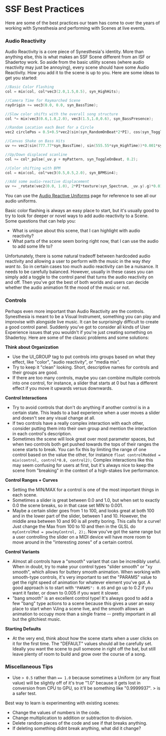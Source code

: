 # SSF Best Practices

Here are some of the best practices our team has come to over the years of working with Synesthesia and performing with Scenes at live events.

### Audio Reactivity

Audio Reactivity is a core piece of Synesthesia's identity. More than anything else, this is what makes an SSF Scene different from an ISF or Shadertoy work. So aside from the basic utility scenes (where audio reactivity may just be annoying), every scene should have some Audio Reactivity. How you add it to the scene is up to you. Here are some ideas to get you started:

```cpp
//Basic Color Flashing
col = mix(col, col*vec3(2.0,1.5,0.5), syn_HighHits);

//Camera Time for Raymarched Scene
rayOrigin += vec3(0.0, 0.0, syn_BassTime);

//Slow color shifts with the overall song structure
col *= mix(vec3(0.6,1.0,2.0), vec3(1.5,1.0,0.6), syn_BassPresence);

//Random Location each Beat for a Circle
vec2 circlePos = 0.5+0.5*vec2(sin(syn_RandomOnBeat*2*PI), cos(syn_ToggleOnBeat*2*PI));

//Canvas Shake on Bass Hits
uv += vec2(sin(777.77*syn_BassTime), sin(555.55*syn_HighTime))*0.001*syn_BassHits;

//Up/Down displaced scanline
col += col*_pulse(_uv.y + myPattern, syn_ToggleOnBeat, 0.2);

//Color shifting with BPM
col = mix(col, col*vec3(0.5,0.5,2.0), syn_BPMSin4);

//Add some audio-reactive displacement
uv += _rotate(vec2(0.0, 1.0), 2*PI*texture(syn_Spectrum, _uv.y).g)*0.01;
```

You can use the [Audio Reactive Uniforms](ssf/audio_uniforms.md) page for reference to see all our audio uniforms.

Basic color flashing is always an easy place to start, but it's usually good to try to look for deeper or novel ways to add audio reactivity to a Scene. Some questions that can help you:

- What is unique about this scene, that I can highlight with audio reactivity?
- What parts of the scene seem boring right now, that I can use the audio to add some life to?

Unfortunately, there is some natural tradeoff between hardcoded audio reactivity and allowing a user to perform with the music in the way *they want to*. So in certain cases too much audio reactivity can be a nuisance. It needs to be carefully balanced. However, usually in these cases you can simply add a toggle to the control panel that turns the audio reactivity on and off. Then you've got the best of both worlds and users can decide whether the audio animation fit the mood of the music or not.

### Controls

Perhaps even more important than Audio Reactivity are the controls. Synesthesia is meant to be a Visual Instrument, something you can play and improvise with alongside live music. It can be surprisingly difficult to create a good control panel. Suddenly you've got to consider all kinds of User Experience issues that you wouldn't if you're just creating something on Shadertoy. Here are some of the classic problems and some solutions:

**Think about Organization**

- Use the UI_GROUP tag to put controls into groups based on what they effect, like "color", "audio reactivity", or "media mix".
- Try to keep it "clean" looking. Short, descriptive names for controls and their groups are good.
- If there are too many controls, maybe you can combine multiple controls into one control, for instance, a slider that starts at 0 but has a different effect if you move it upwards versus downwards.

**Control Interactions**

- Try to avoid controls that don't do anything if another control is in a certain state. This leads to a bad experience when a user moves a slider and doesn't see any visual change at all.
- If two controls have a really complex interaction with each other, consider putting them into their own group and mention the interaction in each control's description.
- Sometimes the scene will look great over most parameter spaces, but when two controls both get pushed towards the tops of their ranges the scene starts to break. You can fix this by limiting the range of one control based on the value the other, for instance `float controlModded = mix(control, control*0.8, control2);` Complex interactions like this may seem confusing for users at first, but it's always nice to keep the scene from "breaking" in the context of a high-stakes live performance.

**Control Ranges + Curves**

- Setting the MIN/MAX for a control is one of the most important things in each scene.
- Sometimes a slider is great between 0.0 and 1.0, but when set to exactly 0.0 the scene breaks, so in that case set MIN to 0.001.
- Maybe a certain slider goes from 1 to 100, and looks great at both 100 and in the lower part of the slider, between 1 and 10. However, the middle area between 10 and 90 is all pretty boring. This calls for a curve! Just change the Max from 100 to 10 and then in the GLSL do `myControlMod = pow(myControl, 2);`. Now you've got the same range but a user controlling the slider on a MIDI device will have more room to move around in the "interesting zones" of a certain control.

**Control Variants**

- Almost all controls have a "smooth" variant that can be incredibly useful. When in doubt, try to make your control types "slider smooth" or "xy smooth", which allows for buttery smooth animation. When working with smooth-type controls, it's very important to set the "PARAMS" value to get the right speed of animation for whatever element you've got. A good approach is to start with `"PARAMS": 0.05` and go up to 0.2 if you want it faster, or down to 0.005 if you want it slower.
- "bang smooth" is an excellent control type! It's always good to add a few "bang" type actions to a scene because this gives a user an easy place to start when VJing a scene live, and the smooth allows an animation to occupy more than a single frame -- pretty important in all but the glitchiest music.

**Starting Defaults**

- At the very end, think about how the scene starts when a user clicks on it for the first time. The "DEFAULT" values should all be carefully set. Ideally you want the scene to pull someone in right off the bat, but still leave plenty of room to build and grow over the course of a song.

### Miscellaneous Tips

- Use `> 0.5` rather than `== 1.0` because sometimes a Uniform (or any float value) will be slightly off of it's true "1.0" because it gets lost in conversion from CPU to GPU, so it'll be something like "0.9999937". > is a safer test.

Best way to learn is experimenting with existing scenes:

- Change the values of numbers in the code.
- Change multiplication to addition or subtraction to division.
- Delete random pieces of the code and see if that breaks anything.
- If deleting something didnt break anything, what did it change?

